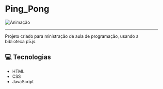 # Ping_Pong
![Animação](https://github.com/NCzarneki/Ping_Pong/assets/103041252/8a274263-a756-4386-9939-5b61b9e5fb30)

-------
Projeto criado para ministração de aula de programação, usando a biblioteca p5.js

## 💻 Tecnologias
- HTML
- CSS
- JavaScript
